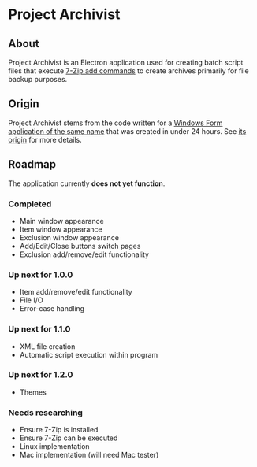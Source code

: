 # Project Archivist

## About

Project Archivist is an Electron application used for creating batch script files that execute [7-Zip add commands](https://sevenzip.osdn.jp/chm/cmdline/commands/add.htm) to create archives primarily for file backup purposes.

## Origin

Project Archivist stems from the code written for a [Windows Form application of the same name](https://github.com/xLightling/ProjectArchivist_WinForms) that was created in under 24 hours. See [its origin](https://github.com/xLightling/ProjectArchivist_WinForms#origin) for more details.

## Roadmap

The application currently **does not yet function**.

### Completed

- Main window appearance
- Item window appearance
- Exclusion window appearance
- Add/Edit/Close buttons switch pages
- Exclusion add/remove/edit functionality

### Up next for 1.0.0

- Item add/remove/edit functionality
- File I/O
- Error-case handling

### Up next for 1.1.0

- XML file creation
- Automatic script execution within program

### Up next for 1.2.0

- Themes

### Needs researching

- Ensure 7-Zip is installed
- Ensure 7-Zip can be executed
- Linux implementation
- Mac implementation (will need Mac tester)
